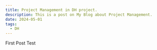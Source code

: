 ```yaml
---
title: Project Management in DH project.
description: This is a post on My Blog about Project Management.
date: 2024-05-01
tags:
  - DH
---
```


First Post Test